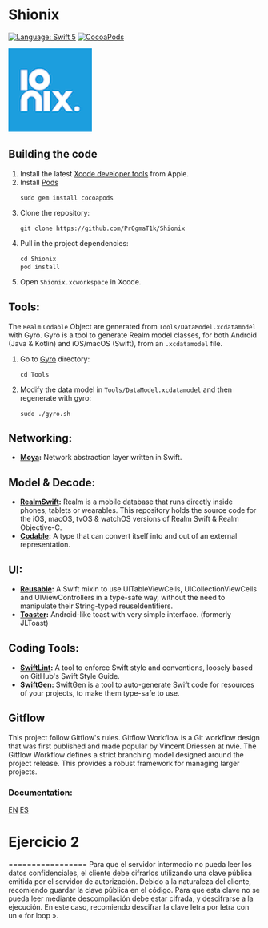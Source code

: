 Shionix
===============
[![Language: Swift 5](https://img.shields.io/badge/Swift-5-red.svg?style=flat-square)](https://swift.org)
[![CocoaPods](https://img.shields.io/badge/pod-v1.7.5-blue)]()

<img src="ionix.jpg">

Building the code
-----------------
1. Install the latest [Xcode developer tools](https://developer.apple.com/xcode/downloads/) from Apple.
1. Install [Pods](https://cocoapods.org/)
    ```shell
    sudo gem install cocoapods
    ```
1. Clone the repository:
    ```shell
    git clone https://github.com/Pr0gmaT1k/Shionix
    ```
1. Pull in the project dependencies:
    ```shell
    cd Shionix
    pod install
    ```
1. Open `Shionix.xcworkspace` in Xcode.


Tools:
-----------------
The `Realm` `Codable` Object are generated from `Tools/DataModel.xcdatamodel` with Gyro.
Gyro is a tool to generate Realm model classes, for both Android (Java & Kotlin) and iOS/macOS (Swift), from an `.xcdatamodel` file.
1. Go to [Gyro](https://github.com/NijiDigital/gyro) directory:
    ```shell
    cd Tools
    ```    

1. Modify the data model in `Tools/DataModel.xcdatamodel` and then regenerate with gyro:
    ```shell
    sudo ./gyro.sh
    ```

## Networking:
* **[Moya](https://github.com/Moya/Moya):** Network abstraction layer written in Swift.

## Model & Decode:
* **[RealmSwift](https://github.com/realm/realm-cocoa):** Realm is a mobile database that runs directly inside phones, tablets or wearables. This repository holds the source code for the iOS, macOS, tvOS & watchOS versions of Realm Swift & Realm Objective-C.
* **[Codable](https://developer.apple.com/documentation/swift/codable):** A type that can convert itself into and out of an external representation.

## UI:
* **[Reusable](https://github.com/AliSoftware/Reusable):** A Swift mixin to use UITableViewCells, UICollectionViewCells and UIViewControllers in a type-safe way, without the need to manipulate their String-typed reuseIdentifiers.
* **[Toaster](https://github.com/devxoul/Toaster):** Android-like toast with very simple interface. (formerly JLToast)

## Coding Tools:
* **[SwiftLint](https://github.com/realm/SwiftLint):** A tool to enforce Swift style and conventions, loosely based on GitHub's Swift Style Guide.
* **[SwiftGen](https://github.com/SwiftGen/SwiftGen):** SwiftGen is a tool to auto-generate Swift code for resources of your projects, to make them type-safe to use.

## Gitflow
This project follow Gitflow's rules.
Gitflow Workflow is a Git workflow design that was first published and made popular by Vincent Driessen at nvie. The Gitflow Workflow defines a strict branching model designed around the project release. This provides a robust framework for managing larger projects.  
### Documentation:
[EN](https://www.atlassian.com/git/tutorials/comparing-workflows/gitflow-workflow) [ES](https://gfourmis.co/gitflow-sin-morir-en-el-intento/)

# Ejercicio 2
=================
Para que el servidor intermedio no pueda leer los datos confidenciales, el cliente debe cifrarlos utilizando una clave pública emitida por el servidor de autorización.
Debido a la naturaleza del cliente, recomiendo guardar la clave pública en el código. Para que esta clave no se pueda leer mediante descompilación debe estar cifrada, y descifrarse a la ejecución. En este caso, recomiendo descifrar la clave letra por letra con un « for loop ».
